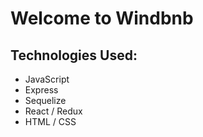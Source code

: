 # Welcome to Windbnb

## Technologies Used:

- JavaScript
- Express
- Sequelize
- React / Redux
- HTML / CSS
